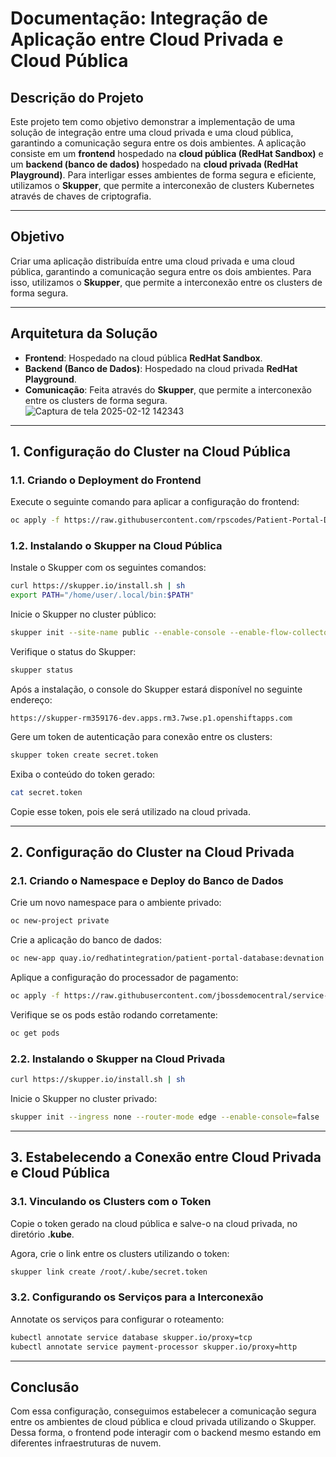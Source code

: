 # **Documentação: Integração de Aplicação entre Cloud Privada e Cloud Pública**

## **Descrição do Projeto**
Este projeto tem como objetivo demonstrar a implementação de uma solução de integração entre uma cloud privada e uma cloud pública, garantindo a comunicação segura entre os dois ambientes. A aplicação consiste em um **frontend** hospedado na **cloud pública (RedHat Sandbox)** e um **backend (banco de dados)** hospedado na **cloud privada (RedHat Playground)**. Para interligar esses ambientes de forma segura e eficiente, utilizamos o **Skupper**, que permite a interconexão de clusters Kubernetes através de chaves de criptografia.

---

## **Objetivo**
Criar uma aplicação distribuída entre uma cloud privada e uma cloud pública, garantindo a comunicação segura entre os dois ambientes. Para isso, utilizamos o **Skupper**, que permite a interconexão entre os clusters de forma segura.

---

## **Arquitetura da Solução**
- **Frontend**: Hospedado na cloud pública **RedHat Sandbox**.
- **Backend (Banco de Dados)**: Hospedado na cloud privada **RedHat Playground**.
- **Comunicação**: Feita através do **Skupper**, que permite a interconexão entre os clusters de forma segura.
![Captura de tela 2025-02-12 142343](https://github.com/user-attachments/assets/29ac9d48-4013-4c47-900d-e39b51a2c0c1)

---

## **1. Configuração do Cluster na Cloud Pública**
### **1.1. Criando o Deployment do Frontend**
Execute o seguinte comando para aplicar a configuração do frontend:
```sh
oc apply -f https://raw.githubusercontent.com/rpscodes/Patient-Portal-Deployment/main/patient-portal-frontend-deploy.yaml
```

### **1.2. Instalando o Skupper na Cloud Pública**
Instale o Skupper com os seguintes comandos:
```sh
curl https://skupper.io/install.sh | sh
export PATH="/home/user/.local/bin:$PATH"
```

Inicie o Skupper no cluster público:
```sh
skupper init --site-name public --enable-console --enable-flow-collector --console-auth unsecured
```

Verifique o status do Skupper:
```sh
skupper status
```

Após a instalação, o console do Skupper estará disponível no seguinte endereço:
```
https://skupper-rm359176-dev.apps.rm3.7wse.p1.openshiftapps.com
```

Gere um token de autenticação para conexão entre os clusters:
```sh
skupper token create secret.token
```

Exiba o conteúdo do token gerado:
```sh
cat secret.token
```

Copie esse token, pois ele será utilizado na cloud privada.

---

## **2. Configuração do Cluster na Cloud Privada**
### **2.1. Criando o Namespace e Deploy do Banco de Dados**
Crie um novo namespace para o ambiente privado:
```sh
oc new-project private
```

Crie a aplicação do banco de dados:
```sh
oc new-app quay.io/redhatintegration/patient-portal-database:devnation --name=database
```

Aplique a configuração do processador de pagamento:
```sh
oc apply -f https://raw.githubusercontent.com/jbossdemocentral/service-interconnect-sandbox-demo/main/payment-processor-deployment.yaml
```

Verifique se os pods estão rodando corretamente:
```sh
oc get pods
```

### **2.2. Instalando o Skupper na Cloud Privada**
```sh
curl https://skupper.io/install.sh | sh
```

Inicie o Skupper no cluster privado:
```sh
skupper init --ingress none --router-mode edge --enable-console=false
```

---

## **3. Estabelecendo a Conexão entre Cloud Privada e Cloud Pública**
### **3.1. Vinculando os Clusters com o Token**
Copie o token gerado na cloud pública e salve-o na cloud privada, no diretório **.kube**.

Agora, crie o link entre os clusters utilizando o token:
```sh
skupper link create /root/.kube/secret.token
```

### **3.2. Configurando os Serviços para a Interconexão**
Annotate os serviços para configurar o roteamento:
```sh
kubectl annotate service database skupper.io/proxy=tcp
kubectl annotate service payment-processor skupper.io/proxy=http
```

---

## **Conclusão**
Com essa configuração, conseguimos estabelecer a comunicação segura entre os ambientes de cloud pública e cloud privada utilizando o Skupper. Dessa forma, o frontend pode interagir com o backend mesmo estando em diferentes infraestruturas de nuvem.

